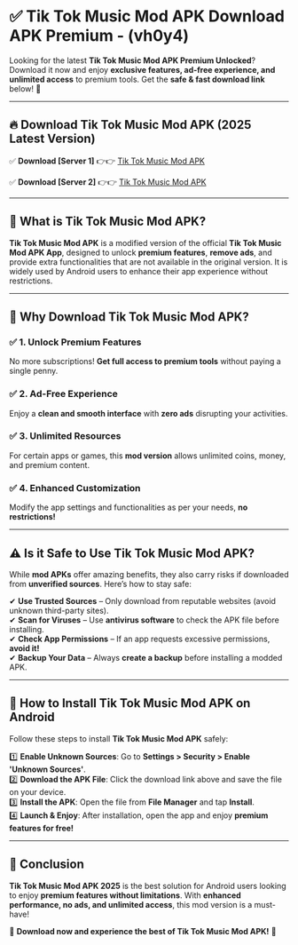 
# ✅ Tik Tok Music Mod APK Download APK Premium -  (vh0y4) 

Looking for the latest **Tik Tok Music Mod APK Premium Unlocked**? Download it now and enjoy **exclusive features, ad-free experience, and unlimited access** to premium tools. Get the **safe & fast download link** below! 🚀

---

## 🔥 Download Tik Tok Music Mod APK (2025 Latest Version)

✅ **Download [Server 1]** 👉👉 [Tik Tok Music Mod APK ](https://apkcomod.com?title=Tik_Tok_Music_Mod_APK)  

✅ **Download [Server 2]** 👉👉 [Tik Tok Music Mod APK ](https://apkcomod.com?title=Tik_Tok_Music_Mod_APK)  


---

## 📌 What is Tik Tok Music Mod APK?

**Tik Tok Music Mod APK** is a modified version of the official **Tik Tok Music Mod APK App**, designed to unlock **premium features**, **remove ads**, and provide extra functionalities that are not available in the original version. It is widely used by Android users to enhance their app experience without restrictions.

---

## 🌟 Why Download Tik Tok Music Mod APK?

### ✅ 1. Unlock Premium Features
No more subscriptions! **Get full access to premium tools** without paying a single penny.

### ✅ 2. Ad-Free Experience
Enjoy a **clean and smooth interface** with **zero ads** disrupting your activities.

### ✅ 3. Unlimited Resources
For certain apps or games, this **mod version** allows unlimited coins, money, and premium content.

### ✅ 4. Enhanced Customization
Modify the app settings and functionalities as per your needs, **no restrictions!**

---

## ⚠️ Is it Safe to Use Tik Tok Music Mod APK?

While **mod APKs** offer amazing benefits, they also carry risks if downloaded from **unverified sources**. Here’s how to stay safe:

✔ **Use Trusted Sources** – Only download from reputable websites (avoid unknown third-party sites).  
✔ **Scan for Viruses** – Use **antivirus software** to check the APK file before installing.  
✔ **Check App Permissions** – If an app requests excessive permissions, **avoid it!**  
✔ **Backup Your Data** – Always **create a backup** before installing a modded APK.

---

## 📲 How to Install Tik Tok Music Mod APK on Android

Follow these steps to install **Tik Tok Music Mod APK** safely:

1️⃣ **Enable Unknown Sources**: Go to **Settings > Security > Enable 'Unknown Sources'**.  
2️⃣ **Download the APK File**: Click the download link above and save the file on your device.  
3️⃣ **Install the APK**: Open the file from **File Manager** and tap **Install**.  
4️⃣ **Launch & Enjoy**: After installation, open the app and enjoy **premium features for free!**

---

## 🚀 Conclusion

**Tik Tok Music Mod APK 2025** is the best solution for Android users looking to enjoy **premium features without limitations**. With **enhanced performance, no ads, and unlimited access**, this mod version is a must-have!

🔻 **Download now and experience the best of Tik Tok Music Mod APK!** 🔻


